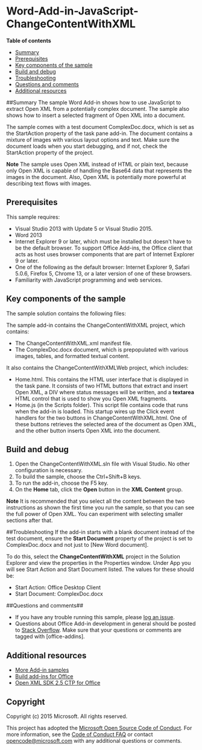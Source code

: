 # Word-Add-in-JavaScript-ChangeContentWithXML

**Table of contents**

* [Summary](#summary)
* [Prerequisites](#prerequisites)
* [Key components of the sample](#components)
* [Build and debug](#build)
* [Troubleshooting](#troubleshooting)
* [Questions and comments](#questions)
* [Additional resources](#additional-resources)

<a name="summary"></a>
##Summary
The sample Word Add-in shows how to use JavaScript to extract Open XML from a potentially complex document. The sample also shows how to insert a selected fragment of Open XML into a document.

The sample comes with a test document ComplexDoc.docx, which is set as the StartAction property of the task pane add-in. The document contains a mixture of images with various layout options and text. Make sure the document loads when you start debugging, and if not, check the StartAction property of the project.

**Note** The sample uses Open XML instead of HTML or plain text, because only Open XML is capable of handling the Base64 data that represents the images in the document. Also, Open XML is potentially more powerful at describing text flows with images.

<a name="prerequisites"></a>
## Prerequisites ##

This sample requires:

- Visual Studio 2013 with Update 5 or Visual Studio 2015.
- Word 2013
- Internet Explorer 9 or later, which must be installed but doesn't have to be the default browser. To support Office Add-ins, the Office client that acts as host uses browser components that are part of Internet Explorer 9 or later.
- One of the following as the default browser: Internet Explorer 9, Safari 5.0.6, Firefox 5, Chrome 13, or a later version of one of these browsers.
- Familiarity with JavaScript programming and web services.

<a name="components"></a>
## Key components of the sample
The sample solution contains the following files:

The sample add-in contains the ChangeContentWithXML project, which contains:

- The ChangeContentWithXML.xml manifest file.
- The ComplexDoc.docx document, which is prepopulated with various images, tables, and formatted textual content.

It also contains the ChangeContentWithXMLWeb project, which includes:

- Home.html. This contains the HTML user interface that is displayed in the task pane. It consists of two HTML buttons that extract and insert Open XML, a DIV where status messages will be written, and a **textarea** HTML control that is used to show you Open XML fragments.
- Home.js (in the Scripts folder). This script file contains code that runs when the add-in is loaded. This startup wires up the Click event handlers for the two buttons in ChangeContentWithXML.html. One of these buttons retrieves the selected area of the document as Open XML, and the other button inserts Open XML into the document.

<a name="build"></a>
## Build and debug ##

1. Open the ChangeContentWithXML.sln file with Visual Studio. No other configuration is necessary.
2. To build the sample, choose the Ctrl+Shift+B keys.
3. To run the add-in, choose the F5 key.
4. On the **Home** tab, click the **Open** button in the **XML Content** group.

**Note** It is recommended that you select all the content between the two instructions as shown the first time you run the sample, so that you can see the full power of Open XML. You can experiment with selecting smaller sections after that.

<a name="troubleshooting"></a>
##Troubleshooting
If the add-in starts with a blank document instead of the test document, ensure the **Start Document** property of the project is set to ComplexDoc.docx and not just to [New Word document].

To do this, select the **ChangeContentWithXML** project in the Solution Explorer and view the properties in the Properties window. Under App you will see Start Action and Start Document listed.  The values for these should be:

- Start Action: Office Desktop Client
- Start Document: ComplexDoc.docx

<a name="questions"></a>
##Questions and comments##

- If you have any trouble running this sample, please [log an issue](https://github.com/OfficeDev/Word-Add-in-JavaScript-ChangeContentWithXML//issues).
- Questions about Office Add-in development in general should be posted to [Stack Overflow](http://stackoverflow.com/questions/tagged/office-addins). Make sure that your questions or comments are tagged with [office-addins].


<a name="additional-resources"></a>
## Additional resources ##

- [More Add-in samples](https://github.com/OfficeDev?utf8=%E2%9C%93&query=-Add-in)
- [Build add-ins for Office](http://msdn.microsoft.com/library/office/jj220060.aspx)
- [Open XML SDK 2.5 CTP for Office](http://msdn.microsoft.com/library/office/bb448854.aspx)

## Copyright
Copyright (c) 2015 Microsoft. All rights reserved.


This project has adopted the [Microsoft Open Source Code of Conduct](https://opensource.microsoft.com/codeofconduct/). For more information, see the [Code of Conduct FAQ](https://opensource.microsoft.com/codeofconduct/faq/) or contact [opencode@microsoft.com](mailto:opencode@microsoft.com) with any additional questions or comments.
